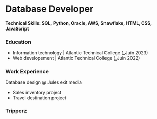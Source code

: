 # Database Developer

#### Technical Skills: SQL, Python, Oracle, AWS, Snawflake, HTML, CSS, JavaScript

### Education
- Information technology |  Atlantic Technical College (_Juin 2023)
- Web developement | Atlantic Technical College (_Juin 2022)

### Work Experience
Database design @ Jules exit media
- Sales inventory project
- Travel destination project

### Tripperz

